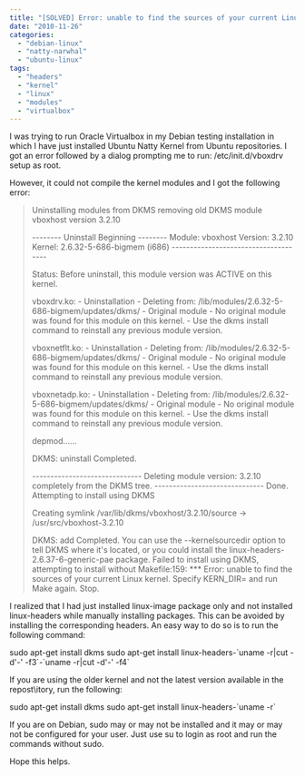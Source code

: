 ```yaml
---
title: "[SOLVED] Error: unable to find the sources of your current Linux kernel. Specify KERN_DIR= and run Make again.  Stop."
date: "2010-11-26"
categories: 
  - "debian-linux"
  - "natty-narwhal"
  - "ubuntu-linux"
tags: 
  - "headers"
  - "kernel"
  - "linux"
  - "modules"
  - "virtualbox"
---
```


I was trying to run Oracle Virtualbox in my Debian testing installation in which I have just installed Ubuntu Natty Kernel from Ubuntu repositories. I got an error followed by a dialog prompting me to run: /etc/init.d/vboxdrv setup as root.

However, it could not compile the kernel modules and I got the following error:

> Uninstalling modules from DKMS removing old DKMS module vboxhost version 3.2.10
> 
> \-------- Uninstall Beginning -------- Module: vboxhost Version: 3.2.10 Kernel: 2.6.32-5-686-bigmem (i686) -------------------------------------
> 
> Status: Before uninstall, this module version was ACTIVE on this kernel.
> 
> vboxdrv.ko: - Uninstallation - Deleting from: /lib/modules/2.6.32-5-686-bigmem/updates/dkms/ - Original module - No original module was found for this module on this kernel. - Use the dkms install command to reinstall any previous module version.
> 
> vboxnetflt.ko: - Uninstallation - Deleting from: /lib/modules/2.6.32-5-686-bigmem/updates/dkms/ - Original module - No original module was found for this module on this kernel. - Use the dkms install command to reinstall any previous module version.
> 
> vboxnetadp.ko: - Uninstallation - Deleting from: /lib/modules/2.6.32-5-686-bigmem/updates/dkms/ - Original module - No original module was found for this module on this kernel. - Use the dkms install command to reinstall any previous module version.
> 
> depmod......
> 
> DKMS: uninstall Completed.
> 
> \------------------------------ Deleting module version: 3.2.10 completely from the DKMS tree. ------------------------------ Done. Attempting to install using DKMS
> 
> Creating symlink /var/lib/dkms/vboxhost/3.2.10/source -> /usr/src/vboxhost-3.2.10
> 
> DKMS: add Completed. You can use the --kernelsourcedir option to tell DKMS where it's located, or you could install the linux-headers-2.6.37-6-generic-pae package. Failed to install using DKMS, attempting to install without Makefile:159: \*\*\* Error: unable to find the sources of your current Linux kernel. Specify KERN\_DIR= and run Make again. Stop.

I realized that I had just installed linux-image package only and not installed linux-headers while manually installing packages. This can be avoided by installing the corresponding headers. An easy way to do so is to run the following command:

sudo apt-get install dkms
sudo apt-get install linux-headers-\`uname -r|cut -d'-' -f3\`-\`uname -r|cut -d'-' -f4\`

If you are using the older kernel and not the latest version available in the repost\\itory, run the following:

sudo apt-get install dkms
sudo apt-get install linux-headers-\`uname -r\`

If you are on Debian, sudo may or may not be installed and it may or may not be configured for your user. Just use su to login as root and run the commands without sudo.

Hope this helps.
